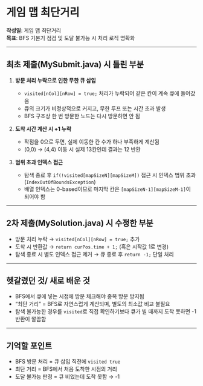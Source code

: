 # 게임 맵 최단거리

**작성일**: 게임 맵 최단거리</br>
**목표**: BFS 기본기 점검 및 도달 불가능 시 처리 로직 명확화

---

## 최초 제출(MySubmit.java) 시 틀린 부분
1. **방문 처리 누락으로 인한 무한 큐 삽입**
   - `visited[nCol][nRow] = true;` 처리가 누락되어 같은 칸이 계속 큐에 들어갔음
   - 큐의 크기가 비정상적으로 커지고, 무한 루프 또는 시간 초과 발생
   - BFS 구조상 한 번 방문한 노드는 다시 방문하면 안 됨

2. **도착 시간 계산 시 +1 누락**
   - 작점을 0으로 두면, 실제 이동한 칸 수가 하나 부족하게 계산됨
   - (0,0) → (4,4) 이동 시 실제 13칸인데 결과는 12 반환

3. **범위 초과 인덱스 접근**
    - 탐색 종료 후 `if(!visited[mapSizeN][mapSizeM])` 접근 시 인덱스 범위 초과 (`IndexOutOfBoundsException`)
    - 배열 인덱스는 0-based이므로 마지막 칸은 `[mapSizeN-1][mapSizeM-1]`이 되어야 함

---

## 2차 제출(MySolution.java) 시 수정한 부분
- 방문 처리 누락 → `visited[nCol][nRow] = true;` 추가 
- 도착 시 반환값 → `return curPos.time + 1;` (혹은 시작값 1로 변경)
- 탐색 종료 시 별도 인덱스 접근 제거 → 큐 종료 후 `return -1;` 단일 처리

---

## 헷갈렸던 것/ 새로 배운 것
- BFS에서 큐에 넣는 시점에 방문 체크해야 중복 방문 방지됨
- “최단 거리” = BFS로 자연스럽게 계산되며, 별도의 최소값 비교 불필요
- 탐색 불가능한 경우를 `visited`로 직접 확인하기보다 큐가 빌 때까지 도착 못하면 -1 반환이 깔끔함

---

## 기억할 포인트
- BFS 방문 처리 = 큐 삽입 직전에 `visited true`
- 최단 거리 = BFS에서 처음 도착한 시점의 거리
- 도달 불가능 판정 = 큐 비었는데 도착 못함 → -1
